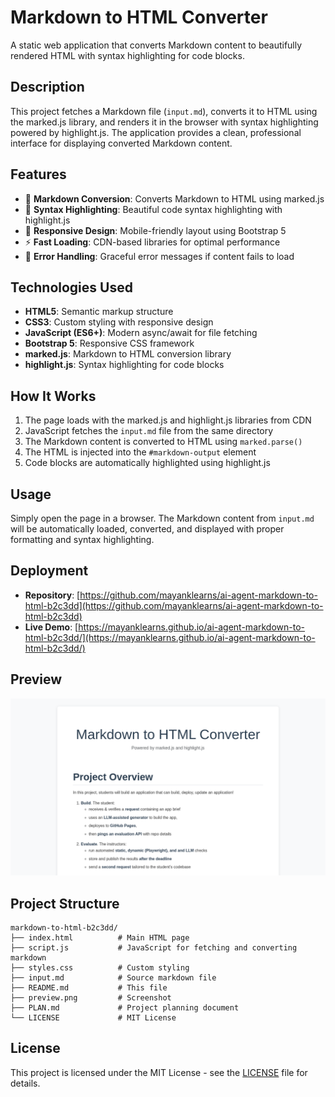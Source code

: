 # Markdown to HTML Converter

A static web application that converts Markdown content to beautifully rendered HTML with syntax highlighting for code blocks.

## Description

This project fetches a Markdown file (`input.md`), converts it to HTML using the marked.js library, and renders it in the browser with syntax highlighting powered by highlight.js. The application provides a clean, professional interface for displaying converted Markdown content.

## Features

- 📝 **Markdown Conversion**: Converts Markdown to HTML using marked.js
- 🎨 **Syntax Highlighting**: Beautiful code syntax highlighting with highlight.js
- 📱 **Responsive Design**: Mobile-friendly layout using Bootstrap 5
- ⚡ **Fast Loading**: CDN-based libraries for optimal performance
- 🎯 **Error Handling**: Graceful error messages if content fails to load

## Technologies Used

- **HTML5**: Semantic markup structure
- **CSS3**: Custom styling with responsive design
- **JavaScript (ES6+)**: Modern async/await for file fetching
- **Bootstrap 5**: Responsive CSS framework
- **marked.js**: Markdown to HTML conversion library
- **highlight.js**: Syntax highlighting for code blocks

## How It Works

1. The page loads with the marked.js and highlight.js libraries from CDN
2. JavaScript fetches the `input.md` file from the same directory
3. The Markdown content is converted to HTML using `marked.parse()`
4. The HTML is injected into the `#markdown-output` element
5. Code blocks are automatically highlighted using highlight.js

## Usage

Simply open the page in a browser. The Markdown content from `input.md` will be automatically loaded, converted, and displayed with proper formatting and syntax highlighting.

## Deployment

- **Repository**: [https://github.com/mayanklearns/ai-agent-markdown-to-html-b2c3dd](https://github.com/mayanklearns/ai-agent-markdown-to-html-b2c3dd)
- **Live Demo**: [https://mayanklearns.github.io/ai-agent-markdown-to-html-b2c3dd/](https://mayanklearns.github.io/ai-agent-markdown-to-html-b2c3dd/)

## Preview

![Application Preview](preview.png)

## Project Structure

```
markdown-to-html-b2c3dd/
├── index.html          # Main HTML page
├── script.js           # JavaScript for fetching and converting markdown
├── styles.css          # Custom styling
├── input.md            # Source markdown file
├── README.md           # This file
├── preview.png         # Screenshot
├── PLAN.md             # Project planning document
└── LICENSE             # MIT License
```

## License

This project is licensed under the MIT License - see the [LICENSE](LICENSE) file for details.
